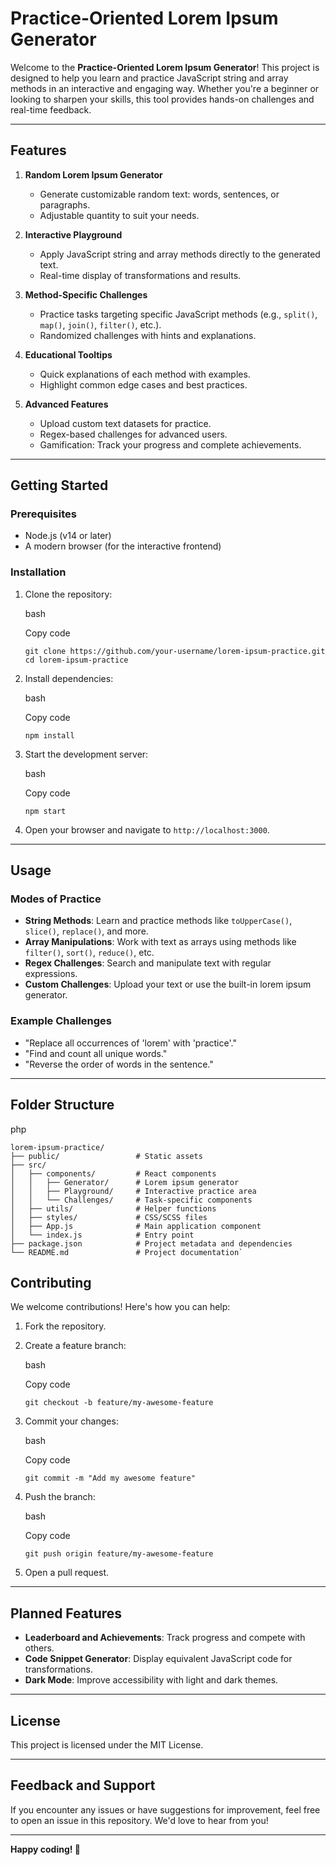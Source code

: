 Practice-Oriented Lorem Ipsum Generator
=======================================

Welcome to the **Practice-Oriented Lorem Ipsum Generator**! This project is designed to help you learn and practice JavaScript string and array methods in an interactive and engaging way. Whether you're a beginner or looking to sharpen your skills, this tool provides hands-on challenges and real-time feedback.

* * * * *

**Features**
------------

1.  **Random Lorem Ipsum Generator**

    -   Generate customizable random text: words, sentences, or paragraphs.
    -   Adjustable quantity to suit your needs.
2.  **Interactive Playground**

    -   Apply JavaScript string and array methods directly to the generated text.
    -   Real-time display of transformations and results.
3.  **Method-Specific Challenges**

    -   Practice tasks targeting specific JavaScript methods (e.g., `split()`, `map()`, `join()`, `filter()`, etc.).
    -   Randomized challenges with hints and explanations.
4.  **Educational Tooltips**

    -   Quick explanations of each method with examples.
    -   Highlight common edge cases and best practices.
5.  **Advanced Features**

    -   Upload custom text datasets for practice.
    -   Regex-based challenges for advanced users.
    -   Gamification: Track your progress and complete achievements.

* * * * *

**Getting Started**
-------------------

### **Prerequisites**

-   Node.js (v14 or later)
-   A modern browser (for the interactive frontend)

### **Installation**

1.  Clone the repository:

    bash

    Copy code

    `git clone https://github.com/your-username/lorem-ipsum-practice.git
    cd lorem-ipsum-practice`

2.  Install dependencies:

    bash

    Copy code

    `npm install`

3.  Start the development server:

    bash

    Copy code

    `npm start`

4.  Open your browser and navigate to `http://localhost:3000`.

* * * * *

**Usage**
---------

### **Modes of Practice**

-   **String Methods**: Learn and practice methods like `toUpperCase()`, `slice()`, `replace()`, and more.
-   **Array Manipulations**: Work with text as arrays using methods like `filter()`, `sort()`, `reduce()`, etc.
-   **Regex Challenges**: Search and manipulate text with regular expressions.
-   **Custom Challenges**: Upload your text or use the built-in lorem ipsum generator.

### **Example Challenges**

-   "Replace all occurrences of 'lorem' with 'practice'."
-   "Find and count all unique words."
-   "Reverse the order of words in the sentence."

* * * * *

**Folder Structure**
--------------------

php

```
lorem-ipsum-practice/
├── public/                 # Static assets
├── src/
│   ├── components/         # React components
│   │   ├── Generator/      # Lorem ipsum generator
│   │   ├── Playground/     # Interactive practice area
│   │   └── Challenges/     # Task-specific components
│   ├── utils/              # Helper functions
│   ├── styles/             # CSS/SCSS files
│   ├── App.js              # Main application component
│   └── index.js            # Entry point
├── package.json            # Project metadata and dependencies
└── README.md               # Project documentation`
```


**Contributing**
----------------

We welcome contributions! Here's how you can help:

1.  Fork the repository.
2.  Create a feature branch:

    bash

    Copy code

    `git checkout -b feature/my-awesome-feature`

3.  Commit your changes:

    bash

    Copy code

    `git commit -m "Add my awesome feature"`

4.  Push the branch:

    bash

    Copy code

    `git push origin feature/my-awesome-feature`

5.  Open a pull request.

* * * * *

**Planned Features**
--------------------

-   **Leaderboard and Achievements**: Track progress and compete with others.
-   **Code Snippet Generator**: Display equivalent JavaScript code for transformations.
-   **Dark Mode**: Improve accessibility with light and dark themes.

* * * * *

**License**
-----------

This project is licensed under the MIT License.

* * * * *

**Feedback and Support**
------------------------

If you encounter any issues or have suggestions for improvement, feel free to open an issue in this repository. We'd love to hear from you!

* * * * *

**Happy coding! 🎉**
